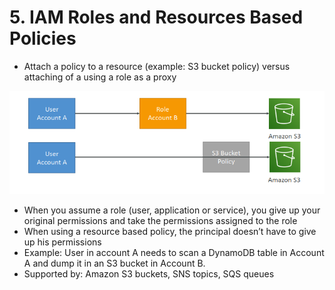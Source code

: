 # 5. IAM Roles and Resources Based Policies

- Attach a policy to a resource (example: S3 bucket policy) versus attaching of a using a role as a proxy

![5%20IAM%20Roles%20and%20Resources%20Based%20Policies/Untitled.png](5%20IAM%20Roles%20and%20Resources%20Based%20Policies/Untitled.png)

- When you assume a role (user, application or service), you give up your original permissions and take the permissions assigned to the role
- When using a resource based policy, the principal doesn’t have to give up his permissions
- Example: User in account A needs to scan a DynamoDB table in Account A and dump it in an S3 bucket in Account B.
- Supported by: Amazon S3 buckets, SNS topics, SQS queues